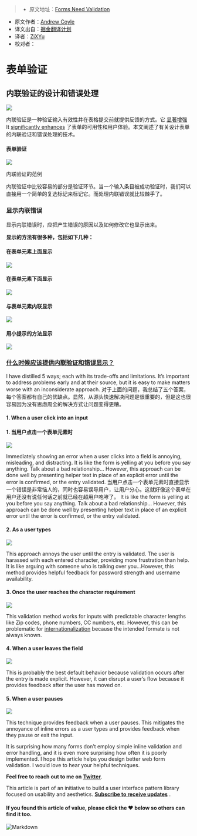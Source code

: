 > * 原文地址：[Forms Need Validation](https://uxdesign.cc/forms-need-validation-2ecbccbacea1#.qeqexxaek)
* 原文作者：[Andrew Coyle](https://uxdesign.cc/@CoyleAndrew?source=post_header_lockup)
* 译文出自：[掘金翻译计划](https://github.com/xitu/gold-miner)
* 译者：[ZiXYu](https://github.com/ZiXYu)
* 校对者：

# 表单验证 #

## 内联验证的设计和错误处理 ##

<img class="progressiveMedia-noscript js-progressiveMedia-inner" src="https://cdn-images-1.medium.com/max/2000/1*Q2ZvXIuTtJePjjAZWdSbmg.jpeg">

内联验证是一种验证输入有效性并在表格提交前就提供反馈的方式。它 [显著增强](http://alistapart.com/article/inline-validation-in-web-forms)  It [significantly enhances](http://alistapart.com/article/inline-validation-in-web-forms) 了表单的可用性和用户体验。本文阐述了有关设计表单的内联验证和错误处理的技术。

#### 表单验证 ####

<img class="progressiveMedia-noscript js-progressiveMedia-inner" src="https://cdn-images-1.medium.com/max/800/1*GkbL2-v4ZnPCkjX_qENIpg.jpeg">

内联验证的范例

内联验证中比较容易的部分是验证环节。当一个输入条目被成功验证时，我们可以直接用一个简单的复选标记来标记它。而处理内联错误就比较棘手了。

### 显示内联错误 ###

显示内联错误时，应把产生错误的原因以及如何修改它也显示出来。

**显示的方法有很多种，包括如下几种：**

#### 在表单元素上面显示 ####

<img class="progressiveMedia-noscript js-progressiveMedia-inner" src="https://cdn-images-1.medium.com/max/800/1*cdCTiOz5VWoYwEbuoIBPtg.jpeg">


#### 在表单元素下面显示 ####

<img class="progressiveMedia-noscript js-progressiveMedia-inner" src="https://cdn-images-1.medium.com/max/800/1*2iy-a2-Lz6Xtzr51hpE2Dw.jpeg">


#### 与表单元素内联显示 ####

<img class="progressiveMedia-noscript js-progressiveMedia-inner" src="https://cdn-images-1.medium.com/max/1000/1*BgIZUKTBA6rZ1-smzNrs_w.jpeg">


#### 用小提示的方法显示 ####

<img class="progressiveMedia-noscript js-progressiveMedia-inner" src="https://cdn-images-1.medium.com/max/800/1*jBz0FJcN4v_xDGRgVBmntA.jpeg">


### [什么时候应该提供内联验证和错误显示？](http://ux.stackexchange.com/questions/74531/form-validation-when-should-error-messages-be-triggered) ###

I have distilled 5 ways; each with its trade-offs and limitations. It’s important to address problems early and at their source, but it is easy to make matters worse with an inconsiderate approach.
对于上面的问题，我总结了五个答案，每个答案都有自己的优缺点。显然，从源头快速解决问题是很重要的，但是这也很容易因为没有思虑周全的解决方式让问题变得更糟。

#### 1. When a user click into an input ####
#### 1. 当用户点击一个表单元素时 ####

<img class="progressiveMedia-noscript js-progressiveMedia-inner" src="https://cdn-images-1.medium.com/max/1000/1*J8Fplefyf7-67jf0f23dqA.jpeg">

Immediately showing an error when a user clicks into a field is annoying, misleading, and distracting. It is like the form is yelling at you before you say anything. Talk about a bad relationship… However, this approach can be done well by presenting helper text in place of an explicit error until the error is confirmed, or the entry validated.
当用户点击一个表单元素时直接显示一个错误是非常恼人的，同时也容易误导用户，让用户分心。这就好像这个表单在用户还没有说任何话之前就已经在超用户咆哮了。 It is like the form is yelling at you before you say anything. Talk about a bad relationship… However, this approach can be done well by presenting helper text in place of an explicit error until the error is confirmed, or the entry validated.


#### 2. As a user types ####

<img class="progressiveMedia-noscript js-progressiveMedia-inner" src="https://cdn-images-1.medium.com/max/1000/1*P-vT9AnP4iSPE6ob6OSmmg.jpeg">

This approach annoys the user until the entry is validated. The user is harassed with each entered character, providing more frustration than help. It is like arguing with someone who is talking over you…However, this method provides helpful feedback for password strength and username availability.


#### 3. Once the user reaches the character requirement ####

<img class="progressiveMedia-noscript js-progressiveMedia-inner" src="https://cdn-images-1.medium.com/max/600/1*smLh69YQQHeAB_V8IjLVoA.jpeg">

This validation method works for inputs with predictable character lengths like Zip codes, phone numbers, CC numbers, etc. However, this can be problematic for [internationalization](https://uxdesign.cc/form-internationalization-techniques-3e4d394cd7e5#.fqjyl772t) because the intended formate is not always known.


#### 4. When a user leaves the field ####

<img class="progressiveMedia-noscript js-progressiveMedia-inner" src="https://cdn-images-1.medium.com/max/600/1*obM310umFGFCX_WUZm8FYQ.jpeg">

This is probably the best default behavior because validation occurs after the entry is made explicit. However, it can disrupt a user’s flow because it provides feedback after the user has moved on.


#### 5. When a user pauses ####

<img class="progressiveMedia-noscript js-progressiveMedia-inner" src="https://cdn-images-1.medium.com/max/600/1*ukUmHTkQeDce4Ae7nHl-5g.jpeg">

This technique provides feedback when a user pauses. This mitigates the annoyance of inline errors as a user types and provides feedback when they pause or exit the input.


It is surprising how many forms don’t employ simple inline validation and error handling, and it is even more surprising how often it is poorly implemented. I hope this article helps you design better web form validation. I would love to hear your helpful techniques.

**Feel free to reach out to me on** [**Twitter**](https://twitter.com/CoyleAndrew).

This article is part of an initiative to build a user interface pattern library focused on usability and aesthetics. [**Subscribe to receive updates**](http://ohapollo.com/) .

#### If you found this article of value, please click the ❤ below so others can find it too. ####

![Markdown](http://p1.bqimg.com/1949/a9581415d9cb68fb.png)
